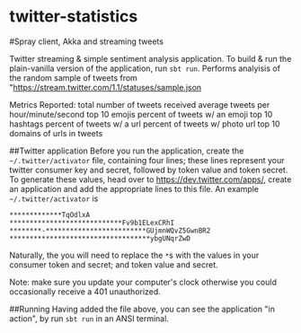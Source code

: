 twitter-statistics
==================

#Spray client, Akka and streaming tweets

Twitter streaming & simple sentiment analysis application. To build & run the plain-vanilla version of the application, run ``sbt run``.
Performs analyisis of the random sample of tweets from "https://stream.twitter.com/1.1/statuses/sample.json

Metrics Reported:
total number of tweets received
average tweets per hour/minute/second
top 10 emojis
percent of tweets w/ an emoji
top 10 hashtags
percent of tweets w/ a url
percent of tweets w/ photo url
top 10 domains of urls in tweets


##Twitter application
Before you run the application, create the ``~/.twitter/activator`` file, containing four lines; these lines represent your twitter consumer key and secret, followed by token value and token secret. To generate these values, head over to https://dev.twitter.com/apps/, create an application and add the appropriate lines to this file. An example ``~/.twitter/activator`` is

```
*************TqOdlxA
****************************Fv9b1ELexCRhI
********-*************************GUjmnWQvZ5GwnBR2
***********************************ybgUNqrZwD
```

Naturally, the you will need to replace the ``*``s with the values in your consumer token and secret; and token value and secret.

Note: make sure you update your computer's clock otherwise you could occasionally receive a 401 unauthorized.

##Running
Having added the file above, you can see the application "in action", by run ``sbt run`` in an ANSI terminal.
